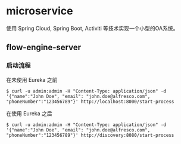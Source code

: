 # microservice
使用 Spring Cloud, Spring Boot, Activiti 等技术实现一个小型的OA系统。

## flow-engine-server

### 启动流程

在未使用 Eureka 之前
``` 
$ curl -u admin:admin -H "Content-Type: application/json" -d '{"name":"John Doe", "email": "john.doe@alfresco.com", "phoneNumber":"123456789"}' http://localhost:8000/start-process
```

在使用 Eureka 之后
``` 
$ curl -u admin:admin -H "Content-Type: application/json" -d '{"name":"John Doe", "email": "john.doe@alfresco.com", "phoneNumber":"123456789"}' http://discovery:8080/start-process
```